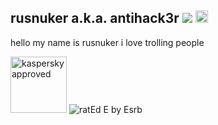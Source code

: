 ## rusnuker a.k.a. antihack3r <img src="https://komarev.com/ghpvc/?username=rusnuker&color=420420"/> <img height=20 src="http://www.wtfpl.net/wp-content/uploads/2012/12/wtfpl-badge-2.png"/>
hello my name is rusnuker i love trolling people

<img height="90" src="https://whitelisting.kaspersky.com/Media/Default/Page/kasp_trust_2.png" alt="kaspersky approved"/> <img src="https://www.esrb.org/wp-content/uploads/2019/05/E.svg" alt="ratEd E by Esrb"/>
